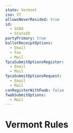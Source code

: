 ```yaml
---
state: Vermont 
iso: VT
allowsNeverResided: true
id:
  - SSN4
  - StateID
partyPrimary: true
ballotReceiptOptions:
  - Email
  - Fax
  - Mail
fpcaSubmitOptionsRegister:
  - Email
  - Mail
fpcaSubmitOptionsRequest:
  - Email
  - Mail
canRegisterWithFwab: false
fwabSubmitOptions:
  - Mail
---
```


# Vermont Rules
